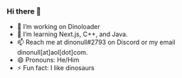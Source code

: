 ### Hi there 👋

- 🔭 I’m working on Dinoloader
- 🌱 I’m learning Next.js, C++, and Java.
- 📫 Reach me at dinonull#2793 on Discord or my email dinonull[at]aol[dot]com.
- 😄 Pronouns: He/Him 
- ⚡ Fun fact: I like dinosaurs
